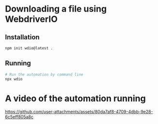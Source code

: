 # Downloading a file using WebdriverIO

## Installation
```bash
npm init wdio@latest .
```
## Running
```bash
# Run the automation by command line
npx wdio
```
# A video of the automation running
https://github.com/user-attachments/assets/80da7af8-4709-4dbb-9e28-6c5eff805a8c
